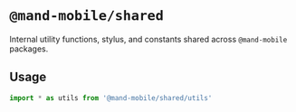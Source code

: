 # `@mand-mobile/shared`

Internal utility functions, stylus, and constants shared across `@mand-mobile` packages.

## Usage

``` typescript
import * as utils from '@mand-mobile/shared/utils'
```
